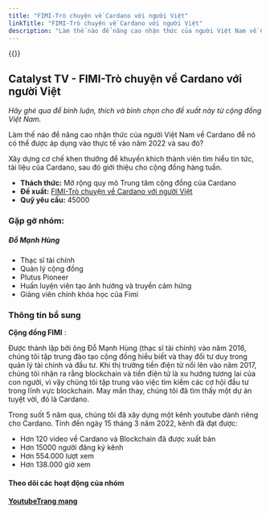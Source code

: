 ```yaml
---
title: "FIMI-Trò chuyện về Cardano với người Việt"
linkTitle: "FIMI-Trò chuyện về Cardano với người Việt"
description: "Làm thế nào để nâng cao nhận thức của người Việt Nam về Cardano để nó có thể được áp dụng vào thực tế vào năm 2022 và sau đó?"
---
```


{{<youtube qOxHYojoAlE>}}

## Catalyst TV - FIMI-Trò chuyện về Cardano với người Việt

*Hãy ghé qua để bình luận, thích và bình chọn cho đề xuất này từ cộng đồng Việt Nam.*

Làm thế nào để nâng cao nhận thức của người Việt Nam về Cardano để nó có thể được áp dụng vào thực tế vào năm 2022 và sau đó?

Xây dựng cơ chế khen thưởng để khuyến khích thành viên tìm hiểu tin tức, tài liệu của Cardano, sau đó giới thiệu cho cộng đồng hàng tuần.

- **Thách thức:** Mở rộng quy mô Trung tâm cộng đồng của Cardano
- **Đề xuất:** [FIMI-Trò chuyện về Cardano với người Việt](https://cardano.ideascale.com/c/idea/403743)
- **Quỹ yêu cầu:** 45000

### Gặp gỡ nhóm:

##### **Đỗ Mạnh Hùng**

- Thạc sĩ tài chính
- Quản lý cộng đồng
- Plutus Pioneer
- Huấn luyện viên tạo ảnh hưởng và truyền cảm hứng
- Giảng viên chính khóa học của Fimi

### Thông tin bổ sung

**Cộng đồng FIMI** :

Được thành lập bởi ông Đỗ Mạnh Hùng (thạc sĩ tài chính) vào năm 2016, chúng tôi tập trung đào tạo cộng đồng hiểu biết và thay đổi tư duy trong quản lý tài chính và đầu tư. Khi thị trường tiền điện tử nổi lên vào năm 2017, chúng tôi nhận ra rằng blockchain và tiền điện tử là xu hướng tương lai của con người, vì vậy chúng tôi tập trung vào việc tìm kiếm các cơ hội đầu tư trong lĩnh vực blockchain. May mắn thay, chúng tôi đã tìm thấy một dự án tuyệt vời, đó là Cardano.

Trong suốt 5 năm qua, chúng tôi đã xây dựng một kênh youtube dành riêng cho Cardano. Tính đến ngày 15 tháng 3 năm 2022, kênh đã đạt được:

- Hơn 120 video về Cardano và Blockchain đã được xuất bản
- Hơn 15000 người đăng ký kênh
- Hơn 554.000 lượt xem
- Hơn 138.000 giờ xem

#### Theo dõi các hoạt động của nhóm

[**Youtube**](https://www.youtube.com/channel/UCoyi5FmVh6aFY2pWM0EI8Vg/videos)[**Trang mạng**](https://fimi.vn/ada/)
